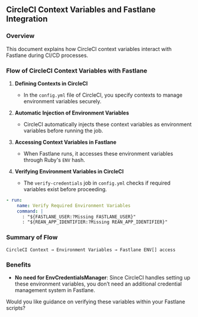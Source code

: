 ## CircleCI Context Variables and Fastlane Integration

### Overview

This document explains how CircleCI context variables interact with Fastlane during CI/CD processes.

### Flow of CircleCI Context Variables with Fastlane

1. **Defining Contexts in CircleCI**

   - In the `config.yml` file of CircleCI, you specify contexts to manage environment variables securely.

2. **Automatic Injection of Environment Variables**

   - CircleCI automatically injects these context variables as environment variables before running the job.

3. **Accessing Context Variables in Fastlane**

   - When Fastlane runs, it accesses these environment variables through Ruby's `ENV` hash.

4. **Verifying Environment Variables in CircleCI**
   - The `verify-credentials` job in `config.yml` checks if required variables exist before proceeding.

```yaml
- run:
    name: Verify Required Environment Variables
    command: |
      : "${FASTLANE_USER:?Missing FASTLANE_USER}"
      : "${REAN_APP_IDENTIFIER:?Missing REAN_APP_IDENTIFIER}"
```

### Summary of Flow

```
CircleCI Context → Environment Variables → Fastlane ENV[] access
```

### Benefits

- **No need for EnvCredentialsManager**: Since CircleCI handles setting up these environment variables, you don’t need an additional credential management system in Fastlane.

Would you like guidance on verifying these variables within your Fastlane scripts?
